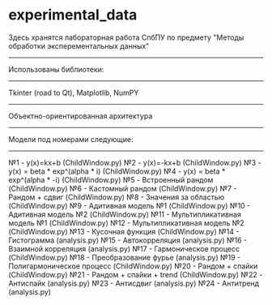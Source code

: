 # experimental_data
Здесь хранятся лабораторная работа СпбПУ по предмету "Методы обработки эксперементальных данных"
***
Использованы библиотеки:
***
Tkinter (road to Qt), Matplotlib, NumPY
***
Объектно-ориентированная архитектура
***
Модели под номерами следующие:
***
№1 - y(x)=kx+b (ChildWindow.py)
№2 - y(x)=-kx+b (ChildWindow.py)
№3 - y(x) = beta * exp^(alpha * i) (ChildWindow.py)
№4 - y(x) = beta * exp^(alpha * -i) (ChildWindow.py)
№5 - Встроенный рандом (ChildWindow.py)
№6 - Кастомный рандом (ChildWindow.py)
№7 - Рандом + сдвиг (ChildWindow.py)
№8 - Значения за областью (ChildWindow.py)
№9 - Адитивная модель №1 (ChildWindow.py)
№10 - Адитивная модель №2 (ChildWindow.py)
№11 - Мультипликативная модель №1 (ChildWindow.py)
№12 - Мультипликативная модель №2 (ChildWindow.py)
№13 - Кусочная функция (ChildWindow.py)
№14 - Гистограмма (analysis.py)
№15 - Автокорреляция (analysis.py)
№16 - Взаимной корреляция (analysis.py)
№17 - Гармоническое процесс (ChildWindow.py)
№18 - Преобразование фурье (analysis.py)
№19 - Полигармоническое процесс (ChildWindow.py)
№20 - Рандом + спайки (ChildWindow.py)
№21 - Рандом + спайки + trend (ChildWindow.py)
№22 - Антиспайк (analysis.py)
№23 - Антисдвиг (analysis.py)
№24 - Антитренд (analysis.py)

